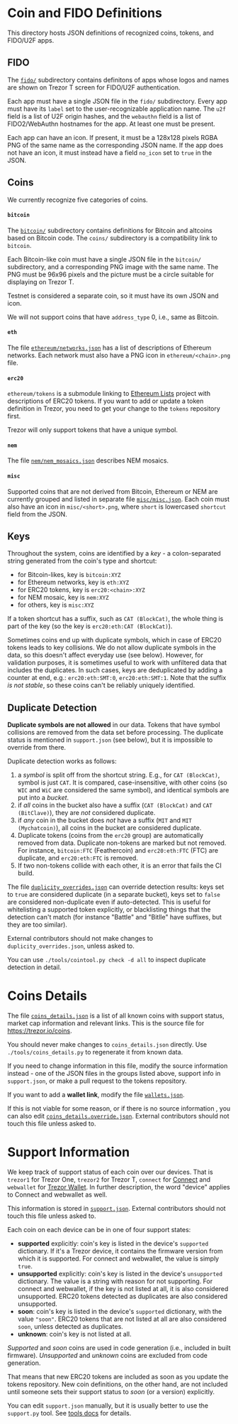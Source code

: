# Coin and FIDO Definitions

This directory hosts JSON definitions of recognized coins, tokens, and FIDO/U2F apps.

## FIDO

The [`fido/`](fido) subdirectory contains definitons of apps whose logos and
names are shown on Trezor T screen for FIDO/U2F authentication.

Each app must have a single JSON file in the `fido/` subdirectory. Every app must have
its `label` set to the user-recognizable application name. The `u2f` field is a list of
U2F origin hashes, and the `webauthn` field is a list of FIDO2/WebAuthn hostnames for
the app. At least one must be present.

Each app can have an icon. If present, it must be a 128x128 pixels RGBA PNG of the same
name as the corresponding JSON name. If the app does not have an icon, it must instead
have a field `no_icon` set to `true` in the JSON.

## Coins

We currently recognize five categories of coins.

#### `bitcoin`

The [`bitcoin/`](bitcoin) subdirectory contains definitions for Bitcoin and altcoins
based on Bitcoin code. The `coins/` subdirectory is a compatibility link to `bitcoin`.

Each Bitcoin-like coin must have a single JSON file in the `bitcoin/` subdirectory,
and a corresponding PNG image with the same name. The PNG must be 96x96 pixels and
the picture must be a circle suitable for displaying on Trezor T.

Testnet is considered a separate coin, so it must have its own JSON and icon.

We will not support coins that have `address_type` 0, i.e., same as Bitcoin.

#### `eth`

The file [`ethereum/networks.json`](ethereum/networks.json) has a list of descriptions
of Ethereum networks. Each network must also have a PNG icon in `ethereum/<chain>.png`
file.

#### `erc20`

`ethereum/tokens` is a submodule linking to [Ethereum Lists](https://github.com/ethereum-lists/tokens)
project with descriptions of ERC20 tokens. If you want to add or update a token
definition in Trezor, you need to get your change to the `tokens` repository first.

Trezor will only support tokens that have a unique symbol.

#### `nem`

The file [`nem/nem_mosaics.json`](nem/nem_mosaics.json) describes NEM mosaics.

#### `misc`

Supported coins that are not derived from Bitcoin, Ethereum or NEM are currently grouped
and listed in separate file [`misc/misc.json`](misc/misc.json). Each coin must also have
an icon in `misc/<short>.png`, where `short` is lowercased `shortcut` field from the JSON.

## Keys

Throughout the system, coins are identified by a _key_ - a colon-separated string
generated from the coin's type and shortcut:

* for Bitcoin-likes, key is `bitcoin:XYZ`
* for Ethereum networks, key is `eth:XYZ`
* for ERC20 tokens, key is `erc20:<chain>:XYZ`
* for NEM mosaic, key is `nem:XYZ`
* for others, key is `misc:XYZ`

If a token shortcut has a suffix, such as `CAT (BlockCat)`, the whole thing is part
of the key (so the key is `erc20:eth:CAT (BlockCat)`).

Sometimes coins end up with duplicate symbols, which in case of ERC20 tokens leads to
key collisions. We do not allow duplicate symbols in the data, so this doesn't affect
everyday use (see below). However, for validation purposes, it is sometimes useful
to work with unfiltered data that includes the duplicates. In such cases, keys are
deduplicated by adding a counter at end, e.g.: `erc20:eth:SMT:0`, `erc20:eth:SMT:1`.
Note that the suffix _is not stable_, so these coins can't be reliably uniquely identified.

## Duplicate Detection

**Duplicate symbols are not allowed** in our data. Tokens that have symbol collisions
are removed from the data set before processing. The duplicate status is mentioned
in `support.json` (see below), but it is impossible to override from there.

Duplicate detection works as follows:

1. a _symbol_ is split off from the shortcut string. E.g., for `CAT (BlockCat)`, symbol
   is just `CAT`. It is compared, case-insensitive, with other coins (so `WIC` and `WiC`
   are considered the same symbol), and identical symbols are put into a _bucket_.
2. if _all_ coins in the bucket also have a suffix (`CAT (BlockCat)` and `CAT (BitClave)`),
   they are _not_ considered duplicate.
3. if _any_ coin in the bucket does _not_ have a suffix (`MIT` and `MIT (Mychatcoin)`),
   all coins in the bucket are considered duplicate.
4. Duplicate tokens (coins from the `erc20` group) are automatically removed from data.
   Duplicate non-tokens are marked but not removed. For instance, `bitcoin:FTC` (Feathercoin)
   and `erc20:eth:FTC` (FTC) are duplicate, and `erc20:eth:FTC` is removed.
5. If two non-tokens collide with each other, it is an error that fails the CI build.

The file [`duplicity_overrides.json`](duplicity_overrides.json) can override detection
results: keys set to `true` are considered duplicate (in a separate bucket), keys set
to `false` are considered non-duplicate even if auto-detected. This is useful for
whitelisting a supported token explicitly, or blacklisting things that the detection
can't match (for instance "Battle" and "Bitlle" have suffixes, but they are too similar).

External contributors should not make changes to `duplicity_overrides.json`, unless
asked to.

You can use `./tools/cointool.py check -d all` to inspect duplicate detection in detail.


# Coins Details

The file [`coins_details.json`](coins_details.json) is a list of all known coins
with support status, market cap information and relevant links. This is the source
file for https://trezor.io/coins.

You should never make changes to `coins_details.json` directly. Use `./tools/coins_details.py`
to regenerate it from known data.

If you need to change information in this file, modify the source information instead -
one of the JSON files in the groups listed above, support info in `support.json`, or
make a pull request to the tokens repository.

If you want to add a **wallet link**, modify the file [`wallets.json`](wallets.json).

If this is not viable for some reason, or if there is no source information ,
you can also edit [`coins_details.override.json`](coins_details.override.json).
External contributors should not touch this file unless asked to.


# Support Information

We keep track of support status of each coin over our devices. That is
`trezor1` for Trezor One, `trezor2` for Trezor T, `connect` for [Connect](https://github.com/trezor/connect)
and `webwallet` for [Trezor Wallet](https://wallet.trezor.io/). In further description, the word "device"
applies to Connect and webwallet as well.

This information is stored in [`support.json`](support.json).
External contributors should not touch this file unless asked to.

Each coin on each device can be in one of four support states:

* **supported** explicitly: coin's key is listed in the device's `supported`
  dictionary. If it's a Trezor device, it contains the firmware version from which
  it is supported. For connect and webwallet, the value is simply `true`.
* **unsupported** explicitly: coin's key is listed in the device's `unsupported`
  dictionary. The value is a string with reason for not supporting.
  For connect and webwallet, if the key is not listed at all, it is also considered unsupported.
  ERC20 tokens detected as duplicates are also considered unsupported.
* **soon**: coin's key is listed in the device's `supported` dictionary, with
  the value `"soon"`.
  ERC20 tokens that are not listed at all are also considered `soon`, unless detected
  as duplicates.
* **unknown**: coin's key is not listed at all.

_Supported_ and _soon_ coins are used in code generation (i.e., included in built firmware).
_Unsupported_ and _unknown_ coins are excluded from code generation.

That means that new ERC20 tokens are included as soon as you update the tokens repository.
New coin definitions, on the other hand, are not included until someone sets their
support status to _soon_ (or a version) explicitly.

You can edit `support.json` manually, but it is usually better to use the `support.py` tool.
See [tools docs](../tools) for details.
